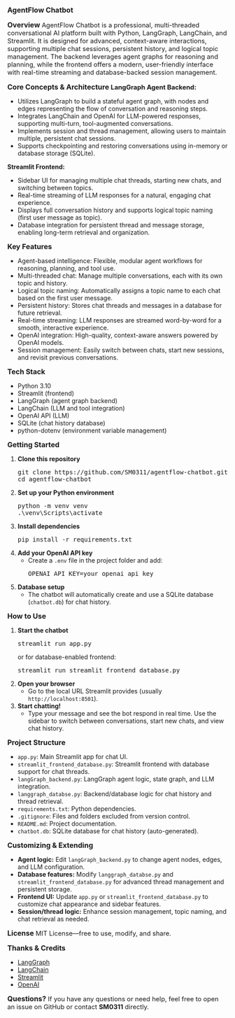 
<span style="font-size:12pt"><b>AgentFlow Chatbot</b></span>

<span style="font-size:12pt"><b>Overview</b></span>
<span style="font-size:11pt">
AgentFlow Chatbot is a professional, multi-threaded conversational AI platform built with Python, LangGraph, LangChain, and Streamlit. It is designed for advanced, context-aware interactions, supporting multiple chat sessions, persistent history, and logical topic management. The backend leverages agent graphs for reasoning and planning, while the frontend offers a modern, user-friendly interface with real-time streaming and database-backed session management.
</span>

<span style="font-size:12pt"><b>Core Concepts & Architecture</b></span>
<span style="font-size:11pt">
<b>LangGraph Agent Backend:</b>
- Utilizes LangGraph to build a stateful agent graph, with nodes and edges representing the flow of conversation and reasoning steps.
- Integrates LangChain and OpenAI for LLM-powered responses, supporting multi-turn, tool-augmented conversations.
- Implements session and thread management, allowing users to maintain multiple, persistent chat sessions.
- Supports checkpointing and restoring conversations using in-memory or database storage (SQLite).

<b>Streamlit Frontend:</b>
- Sidebar UI for managing multiple chat threads, starting new chats, and switching between topics.
- Real-time streaming of LLM responses for a natural, engaging chat experience.
- Displays full conversation history and supports logical topic naming (first user message as topic).
- Database integration for persistent thread and message storage, enabling long-term retrieval and organization.
</span>

<span style="font-size:12pt"><b>Key Features</b></span>
<span style="font-size:11pt">
- Agent-based intelligence: Flexible, modular agent workflows for reasoning, planning, and tool use.
- Multi-threaded chat: Manage multiple conversations, each with its own topic and history.
- Logical topic naming: Automatically assigns a topic name to each chat based on the first user message.
- Persistent history: Stores chat threads and messages in a database for future retrieval.
- Real-time streaming: LLM responses are streamed word-by-word for a smooth, interactive experience.
- OpenAI integration: High-quality, context-aware answers powered by OpenAI models.
- Session management: Easily switch between chats, start new sessions, and revisit previous conversations.
</span>

<span style="font-size:12pt"><b>Tech Stack</b></span>
<span style="font-size:11pt">
- Python 3.10
- Streamlit (frontend)
- LangGraph (agent graph backend)
- LangChain (LLM and tool integration)
- OpenAI API (LLM)
- SQLite (chat history database)
- python-dotenv (environment variable management)
</span>

<span style="font-size:12pt"><b>Getting Started</b></span>
<span style="font-size:11pt">
1. <b>Clone this repository</b>
   <pre>
   git clone https://github.com/SM0311/agentflow-chatbot.git
   cd agentflow-chatbot
   </pre>
2. <b>Set up your Python environment</b>
   <pre>
   python -m venv venv
   .\venv\Scripts\activate
   </pre>
3. <b>Install dependencies</b>
   <pre>
   pip install -r requirements.txt
   </pre>
4. <b>Add your OpenAI API key</b>
   - Create a <code>.env</code> file in the project folder and add:
     <pre>
     OPENAI_API_KEY=your_openai_api_key
     </pre>
5. <b>Database setup</b>
   - The chatbot will automatically create and use a SQLite database (<code>chatbot.db</code>) for chat history.
</span>

<span style="font-size:12pt"><b>How to Use</b></span>
<span style="font-size:11pt">
1. <b>Start the chatbot</b>
   <pre>
   streamlit run app.py
   </pre>
   or for database-enabled frontend:
   <pre>
   streamlit run streamlit_frontend_database.py
   </pre>
2. <b>Open your browser</b>
   - Go to the local URL Streamlit provides (usually <code>http://localhost:8501</code>).
3. <b>Start chatting!</b>
   - Type your message and see the bot respond in real time. Use the sidebar to switch between conversations, start new chats, and view chat history.
</span>

<span style="font-size:12pt"><b>Project Structure</b></span>
<span style="font-size:11pt">
- <code>app.py</code>: Main Streamlit app for chat UI.
- <code>streamlit_frontend_database.py</code>: Streamlit frontend with database support for chat threads.
- <code>langGraph_backend.py</code>: LangGraph agent logic, state graph, and LLM integration.
- <code>langgraph_databse.py</code>: Backend/database logic for chat history and thread retrieval.
- <code>requirements.txt</code>: Python dependencies.
- <code>.gitignore</code>: Files and folders excluded from version control.
- <code>README.md</code>: Project documentation.
- <code>chatbot.db</code>: SQLite database for chat history (auto-generated).
</span>

<span style="font-size:12pt"><b>Customizing & Extending</b></span>
<span style="font-size:11pt">
- <b>Agent logic:</b> Edit <code>langGraph_backend.py</code> to change agent nodes, edges, and LLM configuration.
- <b>Database features:</b> Modify <code>langgraph_databse.py</code> and <code>streamlit_frontend_database.py</code> for advanced thread management and persistent storage.
- <b>Frontend UI:</b> Update <code>app.py</code> or <code>streamlit_frontend_database.py</code> to customize chat appearance and sidebar features.
- <b>Session/thread logic:</b> Enhance session management, topic naming, and chat retrieval as needed.
</span>

<span style="font-size:12pt"><b>License</b></span>
<span style="font-size:11pt">
MIT License—free to use, modify, and share.
</span>

<span style="font-size:12pt"><b>Thanks & Credits</b></span>
<span style="font-size:11pt">
- <a href="https://github.com/langchain-ai/langgraph">LangGraph</a>
- <a href="https://github.com/langchain-ai/langchain">LangChain</a>
- <a href="https://streamlit.io/">Streamlit</a>
- <a href="https://openai.com/">OpenAI</a>
</span>

<span style="font-size:12pt"><b>Questions?</b></span>
<span style="font-size:11pt">
If you have any questions or need help, feel free to open an issue on GitHub or contact <b>SM0311</b> directly.
</span>
